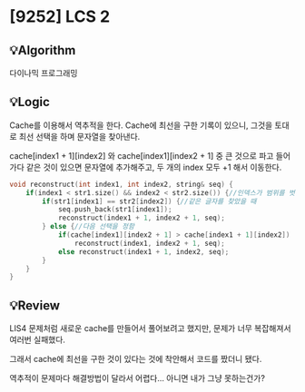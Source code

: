 # [9252] LCS 2
## 💡Algorithm

다이나믹 프로그래밍

## 💡Logic

Cache를 이용해서 역추적을 한다. Cache에 최선을 구한 기록이 있으니, 그것을 토대로 최선 선택을 하며 문자열을 찾아낸다.

cache[index1 + 1][index2] 와 cache[index1][index2 + 1] 중 큰 것으로 파고 들어가다 같은 것이 있으면 문자열에 추가해주고, 두 개의 index 모두 +1 해서 이동한다.

```c++
void reconstruct(int index1, int index2, string& seq) {
    if(index1 < str1.size() && index2 < str2.size()) {//인덱스가 범위를 벗어났는지 확인
        if(str1[index1] == str2[index2]) {//같은 글자를 찾았을 때
            seq.push_back(str1[index1]);
            reconstruct(index1 + 1, index2 + 1, seq);
        } else {//다음 선택을 정함
            if(cache[index1][index2 + 1] > cache[index1 + 1][index2])
                reconstruct(index1, index2 + 1, seq);
            else reconstruct(index1 + 1, index2, seq);
        }
    }
}
```

## 💡Review

LIS4 문제처럼 새로운 cache를 만들어서 풀어보려고 했지만, 문제가 너무 복잡해져서 여러번 실패했다.

그래서 cache에 최선을 구한 것이 있다는 것에 착안해서 코드를 짰더니 됐다.

역추적이 문제마다 해결방법이 달라서 어렵다... 아니면 내가 그냥 못하는건가?
